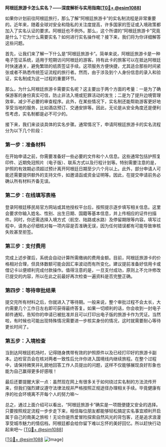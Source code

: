 **阿根廷旅游卡怎么实名？——深度解析与实用指南[[TG💪+ @esim1088](https://t.me/s/esim1088)]**

如果你计划前往阿根廷旅行，那么了解“阿根廷旅游卡”的实名制流程是非常重要的。近年来，随着全球对安全和隐私的关注度提高，许多国家的签证或入境政策都加入了实名认证的要求。阿根廷也不例外。那么，这个所谓的“阿根廷旅游卡”究竟是什么？它为什么需要实名？如何进行实名操作呢？接下来，我们将为你详细解答这些问题。

首先，让我们来了解一下什么是“阿根廷旅游卡”。简单来说，阿根廷旅游卡是一种电子签证系统，适用于短期访问阿根廷的游客。持有此卡的旅客可以在抵达阿根廷时快速通关，避免繁琐的纸质签证手续。这项服务方便快捷，尤其适合那些时间紧张或者不熟悉传统签证流程的旅行者。然而，由于涉及到个人身份信息的录入和验证，实名制成为这一过程的重要环节。

那么，为什么阿根廷旅游卡需要实名呢？这主要出于两个方面的考量：一是为了确保游客的身份真实可信，防止非法入境或犯罪活动的发生；二是为了提升边境管理效率，减少不必要的审查程序。此外，在某些情况下，实名制还能帮助游客更好地享受当地的服务，比如酒店预订、交通安排等。因此，无论是从安全角度还是便利性考虑，实名制都是必不可少的。

接下来，我们来谈谈具体的实名步骤。通常情况下，申请阿根廷旅游卡的实名流程分为以下几个阶段：

### 第一步：准备材料

在开始申请之前，你需要准备好一些必要的文件和个人信息。这些通常包括护照复印件、近期免冠照片（电子版）、联系方式以及行程计划等。特别需要注意的是，护照的有效期必须超过预计离开阿根廷日期至少六个月以上。此外，部分申请人可能还需要提供额外的支持文件，如邀请函或资金证明等。因此，在提交申请前务必确认所有材料齐备无误。

### 第二步：在线填写表格

登录阿根廷移民局官方网站或其他授权平台后，按照提示逐步填写相关信息。这里会要求你输入姓名、性别、出生日期、国籍等基本信息，并上传相应的证件扫描件。同时，你还需选择入境方式（航空、陆路或水路）及停留期限等内容。填写过程中，请务必仔细核对每一项内容是否准确无误，因为任何错误都有可能导致审核失败甚至拒签。

### 第三步：支付费用

完成上述步骤后，系统会自动计算所需缴纳的费用金额。目前，阿根廷旅游卡的价格相对合理，但具体数额可能会因汇率波动而有所变化。建议提前准备好信用卡或借记卡以便顺利完成付款操作。值得注意的是，一旦支付成功，原则上不允许修改已提交的内容，所以在此之前最好再次检查一遍资料是否完整正确。

### 第四步：等待审批结果

提交完所有材料之后，你就进入了等待期。一般来说，整个审批过程不会太长，大约需要几个工作日左右即可获得最终答复。如果一切顺利的话，你会收到一封电子邮件通知，告知你的申请已被批准并且可以打印出电子版的旅游卡作为凭证。当然啦，有时候也可能出现特殊情况需要进一步核实身份的情况，这时就需要耐心等待更长时间了。

### 第五步：入境检查

当到达阿根廷机场时，记得随身携带有效的护照原件以及已经打印好的旅游卡副本。边检官员会在核对两者一致性后允许你进入国境线内继续旅程。在整个过程中，请保持微笑并礼貌地回答工作人员提出的问题，这样不仅能够展现良好形象也能为自己赢得更多好感哦！

最后还要提醒大家一点：虽然现在网上有很多关于如何绕过实名制的方法流传开来，但我们强烈建议遵守法律法规并严格按照正规途径办理相关手续。毕竟健康有序的社会环境离不开每个人的努力嘛～

总之，通过上面介绍可以看出，“阿根廷旅游卡”确实是一项既便捷又安全的选择。只要按照规定流程一步步走下来，相信每位朋友都能够轻松搞定实名事宜顺利开启属于自己的南美之旅啦！无论你是热爱冒险探索自然风光的背包客，还是追求浪漫享受城市魅力的情侣档，阿根廷都会给你留下难以忘怀的美好回忆。所以赶快行动起来吧～ [[TG💪+ @esim1088](https://t.me/s/esim1088)] 

[[TG💪+ @esim1088](https://t.me/s/esim1088) ![Image](https://i.postimg.cc/4NQfJmqS/Snipaste-2025-05-13-00-14-12.png)]